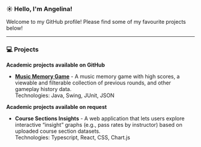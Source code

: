 ### ☀️ Hello, I'm Angelina!

Welcome to my GitHub profile! Please find some of my favourite projects below!

---

### 💻 Projects

**Academic projects available on GitHub**

- **[Music Memory Game](https://github.com/ayh-l/music-memory-game.git)** - 
  A music memory game with high scores, a viewable and filterable collection of previous rounds, and other gameplay history data.  
  Technologies: Java, Swing, JUnit, JSON

**Academic projects available on request**

- **Course Sections Insights** - 
  A web application that lets users explore interactive “insight” graphs (e.g., pass rates by instructor) based on uploaded course section datasets.  
  Technologies: Typescript, React, CSS, Chart.js
